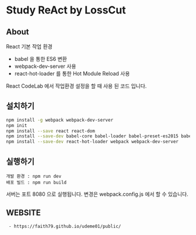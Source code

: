 # Study ReAct by LossCut

## About

React 기본 작업 환경
- babel 을 통한 ES6 변환
- webpack-dev-server 사용
- react-hot-loader 를 통한 Hot Module Reload 사용

React CodeLab 에서 작업환경 설정을 할 때 사용 된 코드 입니다.


## 설치하기

```sh
npm install -g webpack webpack-dev-server
npm init
npm install --save react react-dom
npm install --save-dev babel-core babel-loader babel-preset-es2015 babel-preset-react 
npm install --save-dev react-hot-loader webpack webpack-dev-server
```

## 실행하기

```
개발 환경 : npm run dev
배포 빌드 : npm run build
```

서버는 포트 8080 으로 실행됩니다. 변경은 webpack.config.js 에서 할 수 있습니다.

## WEBSITE
```
 - https://faith79.github.io/udeme01/public/
 ```
